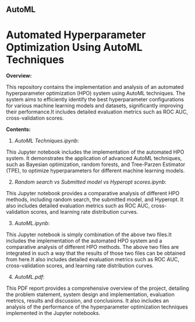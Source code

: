 ## AutoML

<h1> Automated Hyperparameter Optimization Using AutoML Techniques </h1>

**Overview:**

This repository contains the implementation and analysis of an automated hyperparameter optimization (HPO) system using AutoML techniques. The system aims to efficiently identify the best hyperparameter configurations for various machine learning models and datasets, significantly improving their performance.It includes detailed evaluation metrics such as ROC AUC, cross-validation scores.

**Contents:**

1. *AutoML Techniques.ipynb*:

This Jupyter notebook includes the implementation of the automated HPO system. It demonstrates the application of advanced AutoML techniques, such as Bayesian optimization, random forests, and Tree-Parzen Estimator (TPE), to optimize hyperparameters for different machine learning models.

2. *Random search vs Submitted model vs Hyperopt scores.ipynb*:

This Jupyter notebook provides a comparative analysis of different HPO methods, including random search, the submitted model, and Hyperopt. It also includes detailed evaluation metrics such as ROC AUC, cross-validation scores, and learning rate distribution curves.

3. *AutoML.ipynb*:

This Jupyter notebook is simply combination of the above two files.It includes the implementation of the automated HPO system and a comparative analysis of different HPO methods. The above two files are integrated in such a way that the results of those two files can be obtained from here.It also includes detailed evaluation metrics such as ROC AUC, cross-validation scores, and learning rate distribution curves.

4. *AutoML.pdf*: 

This PDF report provides a comprehensive overview of the project, detailing the problem statement, system design and implementation, evaluation metrics, results and discussion, and conclusions. It also includes an analysis of the performance of the hyperparameter optimization techniques implemented in the Jupyter notebooks.
